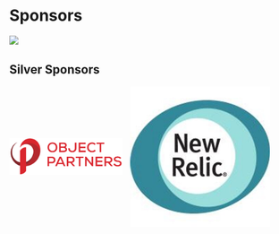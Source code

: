 # Sponsors
<img src="https://graphics.cars.com/images/core/logo.png" style="border: none;background-color:white;width:500px; "/>


## Silver Sponsors
<div>
	<img src="images/2015-OPI-Logo-Stacked.png" style="background: white; border: none; width: 40%; margin-right: 10px; vertical-align: middle;" />
	<img src="images/newrelic.jpeg" style="height: 250px; vertical-align: middle;"/>
</div>
